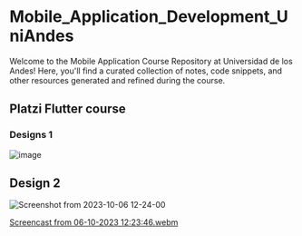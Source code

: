 # Mobile_Application_Development_UniAndes
Welcome to the Mobile Application Course Repository at Universidad de los Andes! Here, you'll find a curated collection of notes, code snippets, and other resources generated and refined during the course. 



## Platzi Flutter course

### Designs 1
![image](https://github.com/MateoG404/Mobile_Application_Development_UniAndes/assets/72769799/94d01166-93db-4ae4-906e-f9e81c42a9e2)

## Design 2 
![Screenshot from 2023-10-06 12-24-00](https://github.com/MateoG404/Mobile_Application_Development_UniAndes/assets/72769799/d0d5a241-68bd-4225-a90c-b28f47c6c5f8)

[Screencast from 06-10-2023 12:23:46.webm](https://github.com/MateoG404/Mobile_Application_Development_UniAndes/assets/72769799/e1aee5a2-0246-442d-aa4f-a07b98cb37be)
